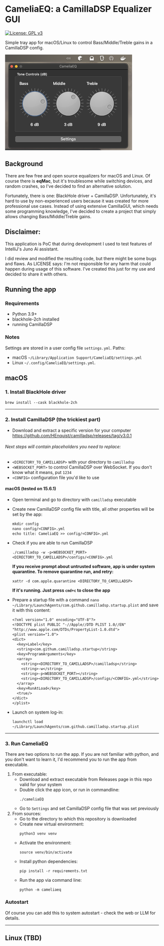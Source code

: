 # CameliaEQ: a CamillaDSP Equalizer GUI 
[![License: GPL v3](https://img.shields.io/badge/License-GPL_v3-blue.svg)](https://www.gnu.org/licenses/gpl-3.0)

Simple tray app for macOS/Linux to control Bass/Middle/Treble gains in a CamillaDSP config.

![Scrshot](eqalizer.png)

## Background
There are few free and open source equalizers for macOS and Linux. Of course there is
__eqMac__, but it's troublesome while switching devices, and random crashes, so I've decided 
to find an alternative solution.

Fortunately, there is one: BlackHole driver + CamillaDSP. Unfortunately, it's hard to use
by non-experienced users because it was created for more professional use cases.
Instead of using extensive CamillaGUI, which needs some programming knowledge, I've decided
to create a project that simply allows changing Bass/Middle/Treble gains.

## Disclaimer:
This application is PoC that during development I used to test features of IntelliJ's 
Juno Ai assistant. 

I did review and modified the resulting code, but there might be some bugs and flaws. 
As LICENSE says: I'm not responsible for any harm that could happen during usage of
this software. I've created this just for my use and decided to share it with others.

## Running the app
### Requirements
- Python 3.9+
- blackhole-2ch installed
- running CamillaDSP

### Notes
Settings are stored in a user config file `settings.yml`. Paths:
- macOS `~/Library/Application Support/CameliaEQ/settings.yml`
- Linux `~/.config/CameliaEQ/settings.yml`.

## macOS

### 1. Install BlackHole driver
```commandline
brew install --cask blackhole-2ch
```
___

### 2. Install CamillaDSP (the trickiest part)
- Download and extract a specific version for your computer https://github.com/HEnquist/camilladsp/releases/tag/v3.0.1

###### Next steps will contain placeholders you need to replace:
- `<DIRECTORY_TO_CAMILLADSP>` with your directory to `camilladsp`
- `<WEBSOCKET_PORT>` to control CamillaDSP over WebSocket. If you don't know what it means, put `1234`
- `<CONFIG>` configuration file you'd like to use

#### macOS (tested on 15.6.1)
- Open terminal and go to directory with `camilladsp` executable
- Create new CamillaDSP config file with title, all other properties will be set by the app:
  ```
  mkdir config
  nano config/<CONFIG>.yml
  echo title: CameliaEQ >> config/<CONFIG>.yml
  ```
- Check if you are able to run CamillaDSP 
  ```
  ./camilladsp -w -p<WEBSOCKET_PORT> <DIRECTORY_TO_CAMILLADSP>/configs/<CONFIG>.yml
  ```
  
  __If you receive prompt about untrusted software, app is under system quarantine. To remove quarantine run, and retry:__ 
  ```
  xattr -d com.apple.quarantine <DIRECTORY_TO_CAMILLADSP> 
  ```

  __If it's running. Just press `cmd+c` to close the app__
- Prepare a startup file with a command `nano ~/Library/LaunchAgents/com.github.camilladsp.startup.plist` 
  and save it with this content:
  ```
  <?xml version="1.0" encoding="UTF-8"?>
  <!DOCTYPE plist PUBLIC "-//Apple//DTD PLIST 1.0//EN" "http://www.apple.com/DTDs/PropertyList-1.0.dtd">
  <plist version="1.0">
  <dict>
    <key>Label</key>
    <string>com.githum.camilladsp.startup</string>
    <key>ProgramArguments</key>
    <array>
      <string><DIRECTORY_TO_CAMILLADSP>/camilladsp</string>
      <string>-w</string>
      <string>-p<WEBSOCKET_PORT></string>
      <string><DIRECTORY_TO_CAMILLADSP>/configs/<CONFIG>.yml</string>
    </array>
    <key>RunAtLoad</key>
    <true/>
  </dict>
  </plist>
  ```
- Launch on system log-in:
  ```commandline
  launchctl load ~/Library/LaunchAgents/com.github.camilladsp.startup.plist
  ```

___
### 3. Run CameliaEQ
There are two options to run the app. If you are not familiar with python, and you don't want to learn it, 
I'd recommend you to run the app from executable.

1. From executable:
   - Download and extract executable from Releases page in this repo valid for your system
   - Double click the app icon, or run in commandline:
     ```commandline
     ./cameliaEQ
     ```
   - Go to `Settings` and set CamillaDSP config file that was set previously
1. From sources:
   - Go to the directory to which this repository is downloaded
   - Create new virtual environment:
     ```commandline
     python3 venv venv
     ```
   - Activate the environment:
     ```commandline
     source venv/bin/activate
     ```
   - Install python dependencies:
     ```commandline
     pip install -r requirements.txt
     ```
   - Run the app via command line:
     ```commandline
     python -m cameliaeq
     ```

### Autostart
Of course you can add this to system autostart - check the web or LLM for details.

___
## Linux (TBD)
